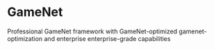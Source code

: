 # GameNet
Professional GameNet framework with GameNet-optimized gamenet-optimization and enterprise enterprise-grade capabilities
